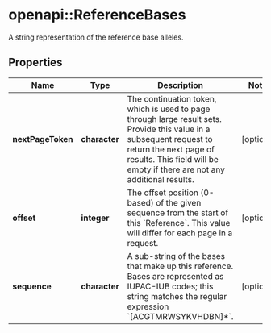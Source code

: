 # openapi::ReferenceBases

A string representation of the reference base alleles.
## Properties
Name | Type | Description | Notes
------------ | ------------- | ------------- | -------------
**nextPageToken** | **character** | The continuation token, which is used to page through large result sets. Provide this value in a subsequent request to return the next page of results. This field will be empty if there are not any additional results. | [optional] 
**offset** | **integer** | The offset position (0-based) of the given sequence from the start of this &#x60;Reference&#x60;. This value will differ for each page in a request. | [optional] 
**sequence** | **character** | A sub-string of the bases that make up this reference. Bases are represented as IUPAC-IUB codes; this string matches the regular expression &#x60;[ACGTMRWSYKVHDBN]*&#x60;. | [optional] 


